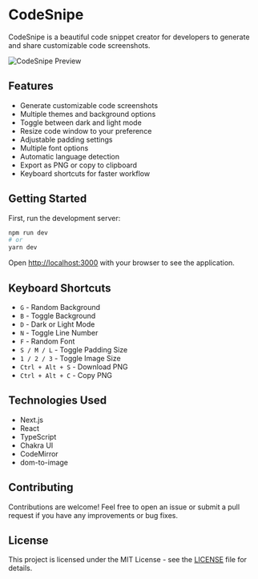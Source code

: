 # CodeSnipe

CodeSnipe is a beautiful code snippet creator for developers to generate and share customizable code screenshots.

![CodeSnipe Preview](/cover.png)

## Features

- Generate customizable code screenshots
- Multiple themes and background options
- Toggle between dark and light mode
- Resize code window to your preference
- Adjustable padding settings
- Multiple font options
- Automatic language detection
- Export as PNG or copy to clipboard
- Keyboard shortcuts for faster workflow

## Getting Started

First, run the development server:

```bash
npm run dev
# or
yarn dev
```

Open [http://localhost:3000](http://localhost:3000) with your browser to see the application.

## Keyboard Shortcuts

- `G` - Random Background
- `B` - Toggle Background
- `D` - Dark or Light Mode
- `N` - Toggle Line Number
- `F` - Random Font
- `S / M / L` - Toggle Padding Size
- `1 / 2 / 3` - Toggle Image Size
- `Ctrl + Alt + S` - Download PNG
- `Ctrl + Alt + C` - Copy PNG

## Technologies Used

- Next.js
- React
- TypeScript
- Chakra UI
- CodeMirror
- dom-to-image

## Contributing

Contributions are welcome! Feel free to open an issue or submit a pull request if you have any improvements or bug fixes.

## License

This project is licensed under the MIT License - see the [LICENSE](LICENSE) file for details.
